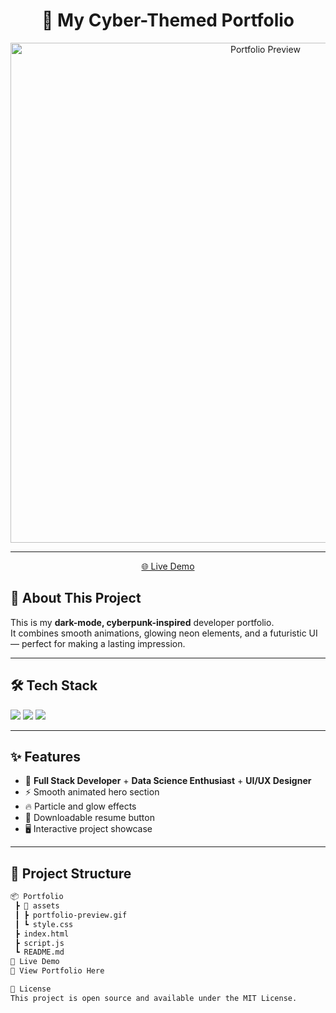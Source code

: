<h1 align="center">🚀 My Cyber-Themed Portfolio</h1>

<p align="center">
  <img src="assets/portfolio-preview.gif" alt="Portfolio Preview" width="800"/>
</p>

---

<p align="center">
  <a href="https://tarun-desetti-portfolio.netlify.app/" target="_blank">🌐 Live Demo</a>
</p>



## 🖤 About This Project
This is my **dark-mode, cyberpunk-inspired** developer portfolio.  
It combines smooth animations, glowing neon elements, and a futuristic UI — perfect for making a lasting impression.

---

## 🛠 Tech Stack
<p>
  <img src="https://img.shields.io/badge/HTML5-%23E34F26.svg?style=for-the-badge&logo=html5&logoColor=white"/>
  <img src="https://img.shields.io/badge/CSS3-%231572B6.svg?style=for-the-badge&logo=css3&logoColor=white"/>
  <img src="https://img.shields.io/badge/JavaScript-%23F7DF1E.svg?style=for-the-badge&logo=javascript&logoColor=black"/>
</p>

---



    
## ✨ Features
- 🎯 **Full Stack Developer** + **Data Science Enthusiast** + **UI/UX Designer**
- ⚡ Smooth animated hero section
- 🔥 Particle and glow effects
- 📄 Downloadable resume button
- 🖥 Interactive project showcase

---

## 📂 Project Structure
```bash
📦 Portfolio
 ┣ 📂 assets
 ┃ ┣ portfolio-preview.gif
 ┃ ┗ style.css
 ┣ index.html
 ┣ script.js
 ┗ README.md
🚀 Live Demo
🔗 View Portfolio Here

📜 License
This project is open source and available under the MIT License.
